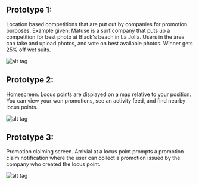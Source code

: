 ## Prototype 1:
Location based competitions that are put out by companies for promotion purposes. 
Example given: Matuse is a surf company that puts up a competition for best photo at Black's beach in La Jolla. Users in the area can take and upload photos, and vote on best available photos. Winner gets 25% off wet suits.

![alt tag](https://github.com/reesewahlin/COGS121-Guography/blob/master/storyboards/IMG_9521.JPG)


## Prototype 2:
Homescreen. Locus points are displayed on a map relative to your position. You can view your won promotions, see an activity feed, and find nearby locus points.

![alt tag](https://github.com/reesewahlin/COGS121-Guography/blob/master/storyboards/FullSizeRender%202.jpg)


## Prototype 3:
Promotion claiming screen. Arrivial at a locus point prompts a promotion claim notification where the user can collect a promotion issued by the company who created the locus point.

![alt tag](https://github.com/reesewahlin/COGS121-Guography/blob/master/storyboards/IMG_7452.JPG)
